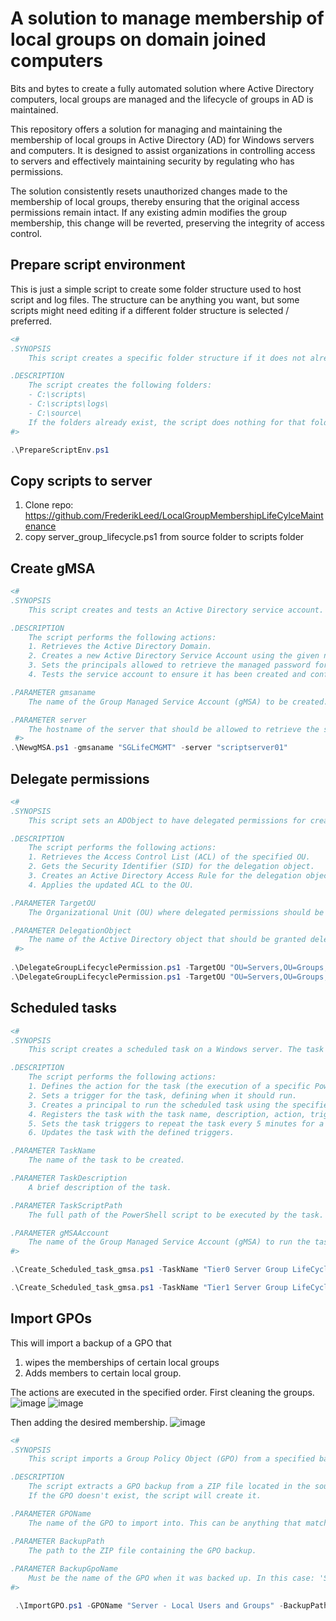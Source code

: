 # A solution to manage membership of local groups on domain joined computers

Bits and bytes to create a fully automated solution where Active Directory computers, local groups are managed and the lifecycle of groups in AD is maintained.

This repository offers a solution for managing and maintaining the membership of local groups in Active Directory (AD) for Windows servers and computers. It is designed to assist organizations in controlling access to servers and effectively maintaining security by regulating who has permissions.

The solution consistently resets unauthorized changes made to the membership of local groups, thereby ensuring that the original access permissions remain intact. If any existing admin modifies the group membership, this change will be reverted, preserving the integrity of access control.



## Prepare script environment
This is just a simple script to create some folder structure used to host script and log files. The structure can be anything you want, but some scripts might need editing if a different folder structure is selected / preferred. 

```powershell
<#
.SYNOPSIS
    This script creates a specific folder structure if it does not already exist.

.DESCRIPTION
    The script creates the following folders:
    - C:\scripts\
    - C:\scripts\logs\
    - C:\source\
    If the folders already exist, the script does nothing for that folder.
#>

.\PrepareScriptEnv.ps1
```

## Copy scripts to server

1. Clone repo: https://github.com/FrederikLeed/LocalGroupMembershipLifeCylceMaintenance
2. copy server_group_lifecycle.ps1 from source folder to scripts folder

## Create gMSA
```powershell
<#
.SYNOPSIS
    This script creates and tests an Active Directory service account.

.DESCRIPTION
    The script performs the following actions:
    1. Retrieves the Active Directory Domain.
    2. Creates a new Active Directory Service Account using the given name and current domain.
    3. Sets the principals allowed to retrieve the managed password for the service account.
    4. Tests the service account to ensure it has been created and configured correctly.

.PARAMETER gmsaname
    The name of the Group Managed Service Account (gMSA) to be created.

.PARAMETER server
    The hostname of the server that should be allowed to retrieve the service account's password
 #>
.\NewgMSA.ps1 -gmsaname "SGLifeCMGMT" -server "scriptserver01"
```

## Delegate permissions
```powershell
<#
.SYNOPSIS
    This script sets an ADObject to have delegated permissions for creating and deleting child objects in the specified Organizational Unit (OU).

.DESCRIPTION
    The script performs the following actions:
    1. Retrieves the Access Control List (ACL) of the specified OU.
    2. Gets the Security Identifier (SID) for the delegation object.
    3. Creates an Active Directory Access Rule for the delegation object, granting it the right to create and delete child objects in the OU.
    4. Applies the updated ACL to the OU.

.PARAMETER TargetOU
    The Organizational Unit (OU) where delegated permissions should be set.

.PARAMETER DelegationObject
    The name of the Active Directory object that should be granted delegated permissions.
 #>
 
.\DelegateGroupLifecyclePermission.ps1 -TargetOU "OU=Servers,OU=Groups,OU=Tier0,OU=company,DC=int,DC=domain,DC=com" -DelegationObject "SGLifeCMGMT"
.\DelegateGroupLifecyclePermission.ps1 -TargetOU "OU=Servers,OU=Groups,OU=Tier1,OU=company,DC=int,DC=domain,DC=com" -DelegationObject "SGLifeCMGMT"
```

## Scheduled tasks

```powershell
<#
.SYNOPSIS
    This script creates a scheduled task on a Windows server. The task is set to execute a PowerShell script every 5 minutes using a Group Managed Service Account (gMSA).

.DESCRIPTION
    The script performs the following actions:
    1. Defines the action for the task (the execution of a specific PowerShell script).
    2. Sets a trigger for the task, defining when it should run.
    3. Creates a principal to run the scheduled task using the specified gMSA.
    4. Registers the task with the task name, description, action, trigger, and principal.
    5. Sets the task triggers to repeat the task every 5 minutes for a duration of one day.
    6. Updates the task with the defined triggers.

.PARAMETER TaskName
    The name of the task to be created.

.PARAMETER TaskDescription
    A brief description of the task.

.PARAMETER TaskScriptPath
    The full path of the PowerShell script to be executed by the task.

.PARAMETER gMSAAccount
    The name of the Group Managed Service Account (gMSA) to run the task.
#>

.\Create_Scheduled_task_gmsa.ps1 -TaskName "Tier0 Server Group LifeCycle Management" -TaskDescription "Automatic group provisioning and deprovisioning based on computerobjects" -TaskScriptPath "C:\scripts\server_group_lifecycle.ps1" -TaskScriptArgument "-ServerSearchbase 'OU=Tier0,OU=company,DC=int,DC=domain,DC=com' -GroupTargetPath 'OU=Servers,OU=Groups,OU=Tier0,OU=company,DC=int,DC=domain,DC=com'" -gMSAAccount "SGLifeCMGMT"

.\Create_Scheduled_task_gmsa.ps1 -TaskName "Tier1 Server Group LifeCycle Management" -TaskDescription "Automatic group provisioning and deprovisioning based on computerobjects" -TaskScriptPath "C:\scripts\server_group_lifecycle.ps1" -TaskScriptArgument "-ServerSearchbase 'OU=Tier1,OU=company,DC=int,DC=domain,DC=com' -GroupTargetPath 'OU=Servers,OU=Groups,OU=Tier1,OU=company,DC=int,DC=domain,DC=com'" -gMSAAccount "SGLifeCMGMT"
```

## Import GPOs

This will import a backup of a GPO that
1. wipes the memberships of certain local groups
2. Adds members to certain local group.

The actions are executed in the specified order. First cleaning the groups.
![image](https://github.com/FrederikLeed/LocalGroupMembershipLifeCylceMaintenance/assets/37104276/c479e7ab-ddd7-412f-80fe-58d2364d9870)
![image](https://github.com/FrederikLeed/LocalGroupMembershipLifeCylceMaintenance/assets/37104276/18fc1b8a-f70b-468f-9bac-39daf9316de3)

Then adding the desired membership.
![image](https://github.com/FrederikLeed/LocalGroupMembershipLifeCylceMaintenance/assets/37104276/e6093e0d-9c41-453d-b1be-fce5bdc233a6)

```powershell
<#
.SYNOPSIS
    This script imports a Group Policy Object (GPO) from a specified backup.

.DESCRIPTION
    The script extracts a GPO backup from a ZIP file located in the source folder, then imports it into the specified GPO.
    If the GPO doesn't exist, the script will create it.

.PARAMETER GPOName
    The name of the GPO to import into. This can be anything that matched your organizations standards

.PARAMETER BackupPath
    The path to the ZIP file containing the GPO backup.
 
.PARAMETER BackupGpoName
    Must be the name of the GPO when it was backed up. In this case: 'Server - Local Users and Groups'
#>

 .\ImportGPO.ps1 -GPOName "Server - Local Users and Groups" -BackupPath "C:\source\LocalGroupMembershipLifeCylceMaintenance\Server - Local Users and Groups.zip" -BackupGpoName 'Server - Local Users and Groups'
```

